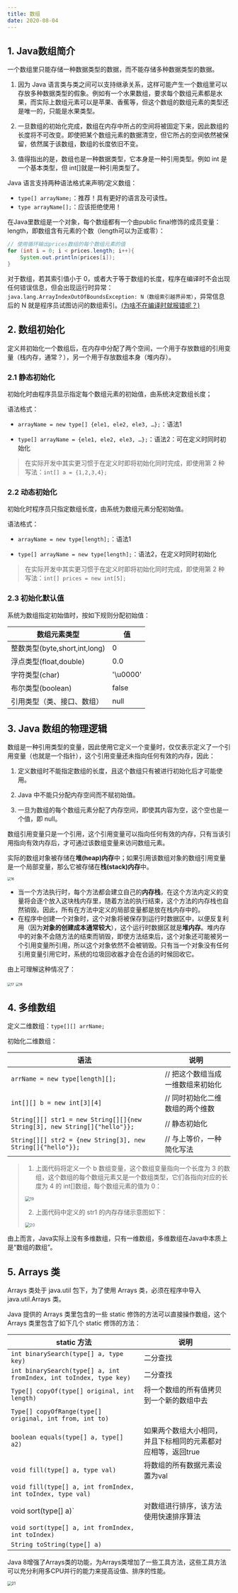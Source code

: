 ```yaml
---
title: 数组
date: 2020-08-04
---
```


## 1. Java数组简介

一个数组里只能存储一种数据类型的数据，而不能存储多种数据类型的数据。

1. 因为 Java 语言类与类之间可以支持继承关系，这样可能产生一个数组里可以存放多种数据类型的假象。例如有一个水果数组，要求每个数组元素都是水果，而实际上数组元素可以是苹果、香蕉等，但这个数组的数组元素的类型还是唯一的，只能是水果类型。

2. 一旦数组的初始化完成，数组在内存中所占的空间将被固定下来，因此数组的长度将不可改变。即使把某个数组元素的数据清空，但它所占的空间依然被保留，依然属于该数组，数组的长度依旧不变。

3. 值得指出的是，数组也是一种数据类型，它本身是一种引用类型。例如 int 是一个基本类型，但 int[]就是一种引用类型了。

Java 语言支持两种语法格式来声明/定义数组：

-   `type[] arrayName;`：推荐！具有更好的语言及可读性。
-   `type arrayName[];`：应该拒绝使用！

在Java里数组是一个对象，每个数组都有一个由public final修饰的成员变量：length，即数组含有元素的个数（length可以为正或零）：

```java
// 使用循环输出prices数组的每个数组元素的值
for (int i = 0; i < prices.length; i++){
    System.out.println(prices[i]);
}
```

对于数组，若其索引值小于 0，或者大于等于数组的长度，程序在编译时不会出现任何错误信息，但会出现运行时异常：`java.lang.ArrayIndexOutOfBoundsException: N（数组索引越界异常）`，异常信息后的 N 就是程序员试图访问的数组索引。<u>(为啥不在编译时就报错呢？)</u>

## 2. 数组初始化

定义并初始化一个数组后，在内存中分配了两个空间，一个用于存放数组的引用变量（栈内存，通常？），另一个用于存放数组本身（堆内存）。

### 2.1 静态初始化

初始化时由程序员显示指定每个数组元素的初始值，由系统决定数组长度；

语法格式：

-   `arrayName = new type[] {ele1, ele2, ele3, …};`：语法1

-   `type[] arrayName = {ele1, ele2, ele3, …};`：语法2：可在定义时同时初始化

> 在实际开发中其实更习惯于在定义时即将初始化同时完成，即使用第 2 种写法：`int[] a = {1,2,3,4};`

### 2.2 动态初始化

初始化时程序员只指定数组长度，由系统为数组元素分配初始值。

语法格式：

- `arrayName = new type[length];`：语法1

- `type[] arrayName = new type[length];`：语法2，在定义时同时初始化

> 在实际开发中其实更习惯于在定义时即将初始化同时完成，即使用第 2 种写法：`int[] prices = new int[5];`

### 2.3 初始化默认值

系统为数组指定初始值时，按如下规则分配初始值：

| **数组元素类型**              | **值**   |
| ----------------------------- | -------- |
| 整数类型(byte,short,int,long) | 0        |
| 浮点类型(float,double)        | 0.0      |
| 字符类型(char)                | '\u0000' |
| 布尔类型(boolean)             | false    |
| 引用类型（类、接口、数组）    | null     |

## 3. Java 数组的物理逻辑

数组是一种引用类型的变量，因此使用它定义一个变量时，仅仅表示定义了一个引用变量（也就是一个指针），这个引用变量还未指向任何有效的内存，因此：

1. 定义数组时不能指定数组的长度，且这个数组只有被进行初始化后才可能使用。

2. Java 中不能只分配内存空间而不赋初始值。

3. 一旦为数组的每个数组元素分配了内存空间，即使其内容为空，这个空也是一个值，即 null。

数组引用变量只是一个引用，这个引用变量可以指向任何有效的内存，只有当该引用指向有效内存后，才可通过该数组变量来访问数组元素。

实际的数组对象被存储在**堆(heap)内存**中；如果引用该数组对象的数组引用变量是一个局部变量，那么它被存储在**栈(stack)内存**中。

<img src="https://chua-n.gitee.io/figure-bed/notebook/Java/16.png" alt="16" style="zoom:50%;" />

-   当一个方法执行时，每个方法都会建立自己的**内存栈**，在这个方法内定义的变量将会逐个放入这块栈内存里，随着方法的执行结束，这个方法的内存栈也自然销毁。因此，所有在方法中定义的局部变量都是放在栈内存中的。
-   在程序中创建一个对象时，这个对象将被保存到运行时数据区中，以便反复利用（因为**对象的创建成本通常较大**），这个运行时数据区就是**堆内存**。堆内存中的对象不会随方法的结束而销毁，即使方法结束后，这个对象还可能被另一个引用变量所引用，所以这个对象依然不会被销毁。只有当一个对象没有任何引用变量引用它时，系统的垃圾回收器才会在合适的时候回收它。

由上可理解这种情况了：

<img src="https://chua-n.gitee.io/figure-bed/notebook/Java/17.png" alt="17" style="zoom:50%;" />

<img src="https://chua-n.gitee.io/figure-bed/notebook/Java/18.png" alt="18" style="zoom:50%;" />

## 4. 多维数组

定义二维数组：`type[][] arrName;`

初始化二维数组：

| 语法                                                                      | 说明                              |
| ------------------------------------------------------------------------- | --------------------------------- |
| `arrName = new type[length][];`                                           | // 把这个数组当成一维数组来初始化 |
| `int[][] b = new int[3][4] `                                              | // 同时初始化二维数组的两个维数   |
| `String[][] str1 = new String[][]{new String[3], new String[]{"hello"}};` | // 静态初始化                     |
| `String[][] str2 = {new String[3], new String[]{"hello"}}; `              | // 与上等价，一种简化写法         |

> 1. 上面代码将定义一个 b 数组变量，这个数组变量指向一个长度为 3 的数组，这个数组的每个数组元素又是一个数组类型，它们各指向对应的长度为 4 的 int[]数组，每个数组元素的值为 0：
>
>  <img src="https://chua-n.gitee.io/figure-bed/notebook/Java/19.png" alt="19" style="zoom:67%;" />
>
> 2. 上面代码中定义的 str1 的内存存储示意图如下：
>
>  <img src="https://chua-n.gitee.io/figure-bed/notebook/Java/20.png" alt="20" style="zoom:67%;" />

由上而言，Java实际上没有多维数组，只有一维数组，多维数组在Java中本质上是“数组的数组”。

## 5. Arrays 类

Arrays 类处于 java.util 包下，为了使用 Arrays 类，必须在程序中导入 java.util.Arrays 类。

Java 提供的 Arrays 类里包含的一些 static 修饰的方法可以直接操作数组，这个 Arrays 类里包含了如下几个 static 修饰的方法：

| static 方法                                                  | 说明                                                         |
| ------------------------------------------------------------ | ------------------------------------------------------------ |
| `int binarySearch(type[] a, type key)`                       | 二分查找                                                     |
| `int binarySearch(type[] a, int fromIndex, int toIndex, type key)` | 二分查找                                                     |
| `Type[] copyOf(type[] original, int length)`                 | 将一个数组的所有值拷贝到一个新的数组中去                     |
| `Type[] copyOfRange(type[] original, int from, int to)`      |                                                              |
| `boolean equals(type[] a, type[] a2)`                        | 如果两个数组大小相同，并且下标相同的元素都对应相等，返回true |
| `void fill(type[] a, type val)`                              | 将数组的所有数据元素设置为val                                |
| `void fill(type[] a, int fromIndex, int toIndex, type val)`  |                                                              |
| void sort(type[] a)`                                         | 对数组进行排序，该方法使用快速排序算法                       |
| `void sort(type[] a, int fromIndex, int toIndex)`            |                                                              |
| `String toString(type[] a)`                                  |                                                              |

Java 8增强了Arrays类的功能，为Arrays类增加了一些工具方法，这些工具方法可以充分利用多CPU并行的能力来提高设值、排序的性能。

<img src="https://chua-n.gitee.io/figure-bed/notebook/Java/21.png" alt="21" style="zoom:60%;" />

